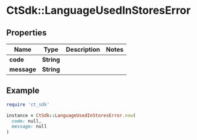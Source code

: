 # CtSdk::LanguageUsedInStoresError

## Properties

| Name | Type | Description | Notes |
| ---- | ---- | ----------- | ----- |
| **code** | **String** |  |  |
| **message** | **String** |  |  |

## Example

```ruby
require 'ct_sdk'

instance = CtSdk::LanguageUsedInStoresError.new(
  code: null,
  message: null
)
```

